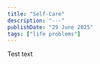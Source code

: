 ```yaml
---
title: "Self-Care"
description: "---"
publishDate: "29 June 2025"
tags: ["life problems"]
---
```


Test text
